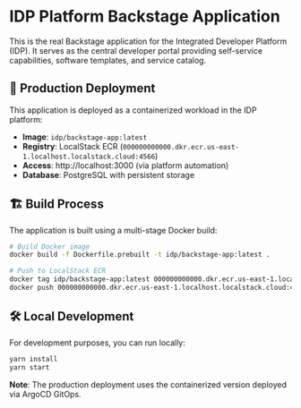 # IDP Platform Backstage Application

This is the real Backstage application for the Integrated Developer Platform (IDP). It serves as the central developer portal providing self-service capabilities, software templates, and service catalog.

## 🚀 Production Deployment

This application is deployed as a containerized workload in the IDP platform:

- **Image**: `idp/backstage-app:latest`
- **Registry**: LocalStack ECR (`000000000000.dkr.ecr.us-east-1.localhost.localstack.cloud:4566`)
- **Access**: http://localhost:3000 (via platform automation)
- **Database**: PostgreSQL with persistent storage

## 🏗️ Build Process

The application is built using a multi-stage Docker build:

```bash
# Build Docker image
docker build -f Dockerfile.prebuilt -t idp/backstage-app:latest .

# Push to LocalStack ECR
docker tag idp/backstage-app:latest 000000000000.dkr.ecr.us-east-1.localhost.localstack.cloud:4566/idp/backstage-app:latest
docker push 000000000000.dkr.ecr.us-east-1.localhost.localstack.cloud:4566/idp/backstage-app:latest
```

## 🛠️ Local Development

For development purposes, you can run locally:

```sh
yarn install
yarn start
```

**Note**: The production deployment uses the containerized version deployed via ArgoCD GitOps.
